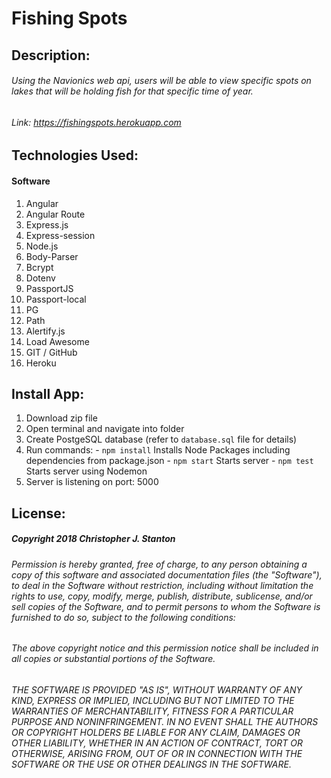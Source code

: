 
# Fishing Spots


## Description:
###### Using the Navionics web api, users will be able to view specific spots on lakes that will be holding fish for that specific time of year.



###### Link: https://fishingspots.herokuapp.com



## Technologies Used:
#### Software
  1. Angular
  2. Angular Route
  3. Express.js
  4. Express-session
  5. Node.js
  6. Body-Parser
  7. Bcrypt
  8. Dotenv
  9. PassportJS
  10. Passport-local
  11. PG
  12. Path
  13. Alertify.js
  14. Load Awesome
  15. GIT / GitHub
  16. Heroku



## Install App:
  1. Download zip file
  2. Open terminal and navigate into folder
  3. Create PostgeSQL database (refer to `` database.sql `` file for details)
  3. Run commands:
    - `` npm install `` Installs Node Packages including dependencies from package.json
    - `` npm start `` Starts server
    - `` npm test `` Starts server using Nodemon
  4. Server is listening on port: 5000



## License:
##### Copyright 2018 Christopher J. Stanton

###### Permission is hereby granted, free of charge, to any person obtaining a copy of this software and associated documentation files (the "Software"), to deal in the Software without restriction, including without limitation the rights to use, copy, modify, merge, publish, distribute, sublicense, and/or sell copies of the Software, and to permit persons to whom the Software is furnished to do so, subject to the following conditions:

###### The above copyright notice and this permission notice shall be included in all copies or substantial portions of the Software.

###### THE SOFTWARE IS PROVIDED "AS IS", WITHOUT WARRANTY OF ANY KIND, EXPRESS OR IMPLIED, INCLUDING BUT NOT LIMITED TO THE WARRANTIES OF MERCHANTABILITY, FITNESS FOR A PARTICULAR PURPOSE AND NONINFRINGEMENT. IN NO EVENT SHALL THE AUTHORS OR COPYRIGHT HOLDERS BE LIABLE FOR ANY CLAIM, DAMAGES OR OTHER LIABILITY, WHETHER IN AN ACTION OF CONTRACT, TORT OR OTHERWISE, ARISING FROM, OUT OF OR IN CONNECTION WITH THE SOFTWARE OR THE USE OR OTHER DEALINGS IN THE SOFTWARE.
